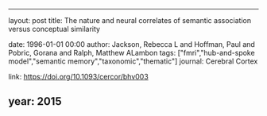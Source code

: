 ---
layout: post
title: The nature and neural correlates of semantic association versus conceptual similarity

date: 1996-01-01 00:00
author: Jackson, Rebecca L and Hoffman, Paul and Pobric, Gorana and Ralph, Matthew ALambon
tags: ["fmri","hub-and-spoke model","semantic memory","taxonomic","thematic"]
journal: Cerebral Cortex

link: https://doi.org/10.1093/cercor/bhv003

year: 2015
-----